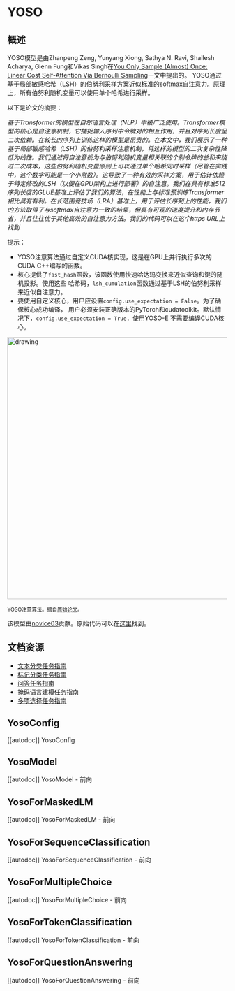 <!--版权2022 HuggingFace团队。保留所有权利。

根据Apache许可证第2.0版（“许可证”）获得许可;除非符合许可证，否则不得使用此文件
许可证的复制可在获得许可证时获得

Http://www.apache.org/licenses/LICENSE-2.0

除非适用法律要求或书面同意，否则依据许可证分发的软件是分发的
“基础上，没有任何形式的明示或暗示的保证或条件。有关许可的详细信息，参见
特定语言中的特定说明。

⚠️请注意，此文件是Markdown格式，但包含我们的文档生成器（类似于MDX）的特定语法，可能无法在
您的Markdown查看器中正确呈现。

-->

# YOSO

## 概述

YOSO模型是由Zhanpeng Zeng, Yunyang Xiong, Sathya N. Ravi, Shailesh Acharya, Glenn Fung和Vikas Singh在[You Only Sample (Almost) Once: Linear Cost Self-Attention Via Bernoulli Sampling](https://arxiv.org/abs/2111.09714)一文中提出的。
YOSO通过基于局部敏感哈希（LSH）的伯努利采样方案近似标准的softmax自注意力。原理上，所有伯努利随机变量可以使用单个哈希进行采样。

以下是论文的摘要：

*基于Transformer的模型在自然语言处理（NLP）中被广泛使用。Transformer模型的核心是自注意机制，它捕捉输入序列中令牌对的相互作用，并且对序列长度呈二次依赖。在较长的序列上训练这样的模型是昂贵的。在本文中，我们展示了一种基于局部敏感哈希（LSH）的伯努利采样注意机制，将这样的模型的二次复杂性降低为线性。我们通过将自注意视为与伯努利随机变量相关联的个别令牌的总和来绕过二次成本，这些伯努利随机变量原则上可以通过单个哈希同时采样（尽管在实践中，这个数字可能是一个小常数）。这导致了一种有效的采样方案，用于估计依赖于特定修改的LSH（以便在GPU架构上进行部署）的自注意。我们在具有标准512序列长度的GLUE基准上评估了我们的算法，在性能上与标准预训练Transformer相比具有有利。在长范围竞技场（LRA）基准上，用于评估长序列上的性能，我们的方法取得了与softmax自注意力一致的结果，但具有可观的速度提升和内存节省，并且往往优于其他高效的自注意力方法。我们的代码可以在这个https URL上找到*

提示：

- YOSO注意算法通过自定义CUDA核实现，这是在GPU上并行执行多次的CUDA C++编写的函数。
- 核心提供了`fast_hash`函数，该函数使用快速哈达玛变换来近似查询和键的随机投影。使用这些
哈希码，`lsh_cumulation`函数通过基于LSH的伯努利采样来近似自注意力。
- 要使用自定义核心，用户应设置`config.use_expectation = False`。为了确保核心成功编译，
用户必须安装正确版本的PyTorch和cudatoolkit。默认情况下，`config.use_expectation = True`，使用YOSO-E
不需要编译CUDA核心。

<img src="https://huggingface.co/datasets/huggingface/documentation-images/resolve/main/yoso_architecture.jpg"
alt="drawing" width="600"/> 

<small> YOSO注意算法。摘自<a href="https://arxiv.org/abs/2111.09714">原始论文</a>。</small>

该模型由[novice03](https://huggingface.co/novice03)贡献。原始代码可以在[这里](https://github.com/mlpen/YOSO)找到。

## 文档资源

- [文本分类任务指南](../tasks/sequence_classification)
- [标记分类任务指南](../tasks/token_classification)
- [问答任务指南](../tasks/question_answering)
- [掩码语言建模任务指南](../tasks/masked_language_modeling)
- [多项选择任务指南](../tasks/multiple_choice)

## YosoConfig

[[autodoc]] YosoConfig


## YosoModel

[[autodoc]] YosoModel
    - 前向


## YosoForMaskedLM

[[autodoc]] YosoForMaskedLM
    - 前向


## YosoForSequenceClassification

[[autodoc]] YosoForSequenceClassification
    - 前向

## YosoForMultipleChoice

[[autodoc]] YosoForMultipleChoice
    - 前向


## YosoForTokenClassification

[[autodoc]] YosoForTokenClassification
    - 前向


## YosoForQuestionAnswering

[[autodoc]] YosoForQuestionAnswering
    - 前向